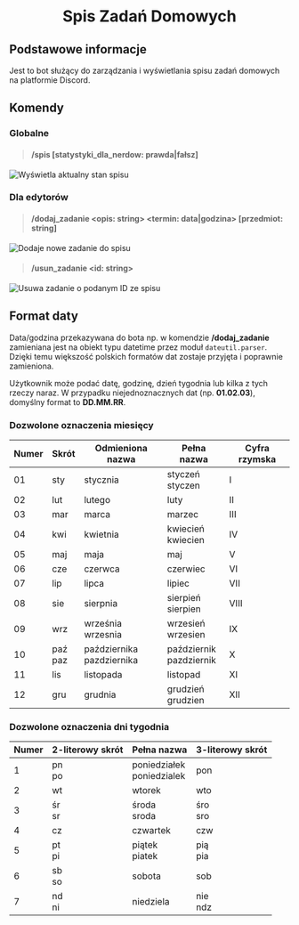<h1 align="center">Spis Zadań Domowych</h1>

## Podstawowe informacje
Jest to bot służący do zarządzania i wyświetlania spisu zadań domowych na platformie Discord.

## Komendy

### Globalne

> #### /spis \[statystyki_dla_nerdow: prawda|fałsz]
![Wyświetla aktualny stan spisu](https://cdn.discordapp.com/attachments/931884001680031754/938163792209129522/unknown.png)

### Dla edytorów

> #### /dodaj_zadanie <opis: string> <termin: data|godzina> \[przedmiot: string]
![Dodaje nowe zadanie do spisu](https://cdn.discordapp.com/attachments/931884001680031754/938164516062101534/unknown.png)

> #### /usun_zadanie <id: string>
![Usuwa zadanie o podanym ID ze spisu](https://cdn.discordapp.com/attachments/931884001680031754/938165033106538526/unknown.png)

## Format daty

Data/godzina przekazywana do bota np. w komendzie **/dodaj_zadanie** zamieniana jest na obiekt typu datetime przez moduł `dateutil.parser`.
Dzięki temu większość polskich formatów dat zostaje przyjęta i poprawnie zamieniona.

Użytkownik może podać datę, godzinę, dzień tygodnia lub kilka z tych rzeczy naraz.
W przypadku niejednoznacznych dat (np. **01.02.03**), domyślny format to **DD.MM.RR**.

### Dozwolone oznaczenia miesięcy

|Numer|Skrót|Odmieniona nazwa|Pełna nazwa|Cyfra rzymska|
|---|---|---|---|---|
|01|sty|stycznia|styczeń<br/>styczen|I|
|02|lut|lutego|luty|II|
|03|mar|marca|marzec|III|
|04|kwi|kwietnia|kwiecień<br/>kwiecien|IV|
|05|maj|maja|maj|V|
|06|cze|czerwca|czerwiec|VI|
|07|lip|lipca|lipiec|VII|
|08|sie|sierpnia|sierpień<br/>sierpien|VIII|
|09|wrz|września<br/>wrzesnia|wrzesień<br/>wrzesien|IX|
|10|paź<br/>paz|października<br/>pazdziernika|październik<br/>pazdziernik|X|
|11|lis|listopada|listopad|XI|
|12|gru|grudnia|grudzień<br/>grudzien|XII|

### Dozwolone oznaczenia dni tygodnia

|Numer|2-literowy skrót|Pełna nazwa|3-literowy skrót|
|---|---|---|---|
|1|pn<br/>po|poniedziałek<br/>poniedzialek|pon|
|2|wt|wtorek|wto|
|3|śr<br/>sr|środa<br/>sroda|śro<br/>sro|
|4|cz|czwartek|czw|
|5|pt<br/>pi|piątek<br/>piatek|pią<br/>pia|
|6|sb<br/>so|sobota|sob|
|7|nd<br/>ni|niedziela|nie<br/>ndz|
